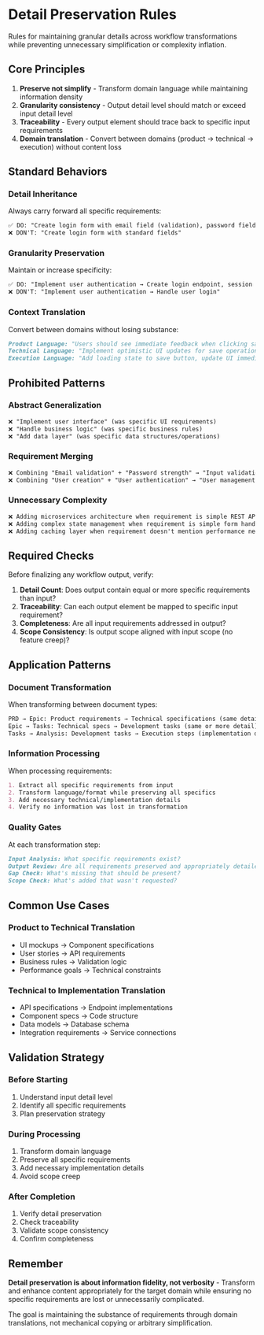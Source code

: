 # Detail Preservation Rules

Rules for maintaining granular details across workflow transformations while preventing unnecessary simplification or complexity inflation.

## Core Principles

1. **Preserve not simplify** - Transform domain language while maintaining information density
2. **Granularity consistency** - Output detail level should match or exceed input detail level
3. **Traceability** - Every output element should trace back to specific input requirements
4. **Domain translation** - Convert between domains (product → technical → execution) without content loss

## Standard Behaviors

### Detail Inheritance
Always carry forward all specific requirements:
```markdown
✅ DO: "Create login form with email field (validation), password field (min 8 chars), remember me checkbox, forgot password link"
❌ DON'T: "Create login form with standard fields"
```

### Granularity Preservation
Maintain or increase specificity:
```markdown
✅ DO: "Implement user authentication → Create login endpoint, session management, password hashing"
❌ DON'T: "Implement user authentication → Handle user login"
```

### Context Translation
Convert between domains without losing substance:
```markdown
Product Language: "Users should see immediate feedback when clicking save"
Technical Language: "Implement optimistic UI updates for save operations with error rollback"
Execution Language: "Add loading state to save button, update UI immediately, handle API errors"
```

## Prohibited Patterns

### Abstract Generalization
```markdown
❌ "Implement user interface" (was specific UI requirements)
❌ "Handle business logic" (was specific business rules)
❌ "Add data layer" (was specific data structures/operations)
```

### Requirement Merging
```markdown
❌ Combining "Email validation" + "Password strength" → "Input validation"
❌ Combining "User creation" + "User authentication" → "User management"
```

### Unnecessary Complexity
```markdown
❌ Adding microservices architecture when requirement is simple REST API
❌ Adding complex state management when requirement is simple form handling
❌ Adding caching layer when requirement doesn't mention performance needs
```

## Required Checks

Before finalizing any workflow output, verify:

1. **Detail Count**: Does output contain equal or more specific requirements than input?
2. **Traceability**: Can each output element be mapped to specific input requirement?
3. **Completeness**: Are all input requirements addressed in output?
4. **Scope Consistency**: Is output scope aligned with input scope (no feature creep)?

## Application Patterns

### Document Transformation
When transforming between document types:
```markdown
PRD → Epic: Product requirements → Technical specifications (same detail level)
Epic → Tasks: Technical specs → Development tasks (same or more detail)
Tasks → Analysis: Development tasks → Execution steps (implementation detail)
```

### Information Processing
When processing requirements:
```markdown
1. Extract all specific requirements from input
2. Transform language/format while preserving all specifics
3. Add necessary technical/implementation details
4. Verify no information was lost in transformation
```

### Quality Gates
At each transformation step:
```markdown
Input Analysis: What specific requirements exist?
Output Review: Are all requirements preserved and appropriately detailed?
Gap Check: What's missing that should be present?
Scope Check: What's added that wasn't requested?
```

## Common Use Cases

### Product to Technical Translation
- UI mockups → Component specifications
- User stories → API requirements
- Business rules → Validation logic
- Performance goals → Technical constraints

### Technical to Implementation Translation
- API specifications → Endpoint implementations
- Component specs → Code structure
- Data models → Database schema
- Integration requirements → Service connections

## Validation Strategy

### Before Starting
1. Understand input detail level
2. Identify all specific requirements
3. Plan preservation strategy

### During Processing
1. Transform domain language
2. Preserve all specific requirements
3. Add necessary implementation details
4. Avoid scope creep

### After Completion
1. Verify detail preservation
2. Check traceability
3. Validate scope consistency
4. Confirm completeness

## Remember

**Detail preservation is about information fidelity, not verbosity** - Transform and enhance content appropriately for the target domain while ensuring no specific requirements are lost or unnecessarily complicated.

The goal is maintaining the substance of requirements through domain translations, not mechanical copying or arbitrary simplification.
